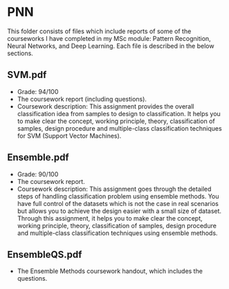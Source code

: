# PNN
This folder consists of files which include reports of some of the courseworks I have completed in my MSc module: Pattern Recognition, Neural Networks, and Deep Learning. Each file is described in the below sections.

SVM.pdf
- 
- Grade: 94/100
- The coursework report (including questions).
- Coursework description: This assignment provides the overall classification idea from samples to design to classification. It helps you to make clear the concept, working principle, theory, classification of samples, design procedure and multiple-class classification techniques for SVM (Support Vector Machines).

Ensemble.pdf
- 
- Grade: 90/100
- The coursework report.
- Coursework description: This assignment goes through the detailed steps of handling classification problem using ensemble methods. You have full control of the datasets which is not the case in real scenarios but allows you to achieve the design easier with a small size of dataset. Through this assignment, it helps you to make clear the concept, working principle, theory, classification of samples, design procedure and multiple-class classification techniques using ensemble methods.

EnsembleQS.pdf
- 
- The Ensemble Methods coursework handout, which includes the questions.

